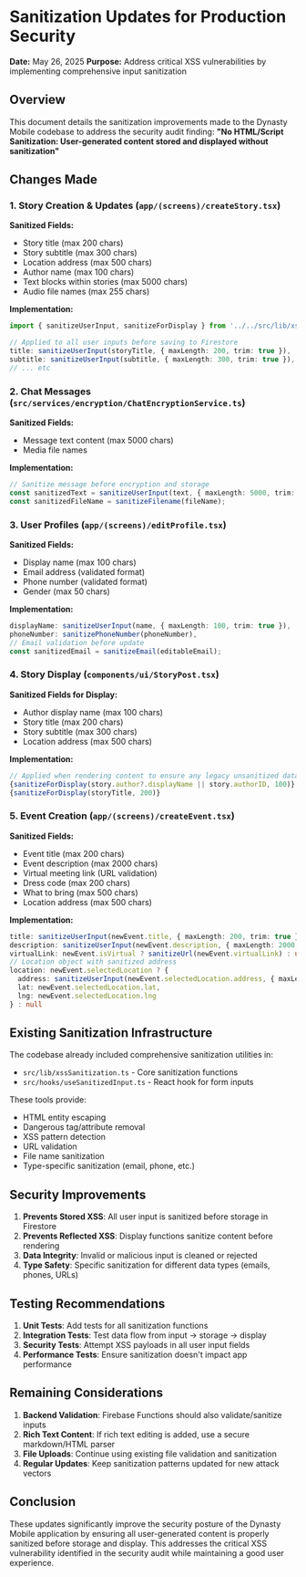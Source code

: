 # Sanitization Updates for Production Security

**Date:** May 26, 2025
**Purpose:** Address critical XSS vulnerabilities by implementing comprehensive input sanitization

## Overview

This document details the sanitization improvements made to the Dynasty Mobile codebase to address the security audit finding: **"No HTML/Script Sanitization: User-generated content stored and displayed without sanitization"**

## Changes Made

### 1. Story Creation & Updates (`app/(screens)/createStory.tsx`)

**Sanitized Fields:**
- Story title (max 200 chars)
- Story subtitle (max 300 chars)
- Location address (max 500 chars)
- Author name (max 100 chars)
- Text blocks within stories (max 5000 chars)
- Audio file names (max 255 chars)

**Implementation:**
```typescript
import { sanitizeUserInput, sanitizeForDisplay } from '../../src/lib/xssSanitization';

// Applied to all user inputs before saving to Firestore
title: sanitizeUserInput(storyTitle, { maxLength: 200, trim: true }),
subtitle: sanitizeUserInput(subtitle, { maxLength: 300, trim: true }),
// ... etc
```

### 2. Chat Messages (`src/services/encryption/ChatEncryptionService.ts`)

**Sanitized Fields:**
- Message text content (max 5000 chars)
- Media file names

**Implementation:**
```typescript
// Sanitize message before encryption and storage
const sanitizedText = sanitizeUserInput(text, { maxLength: 5000, trim: true });
const sanitizedFileName = sanitizeFilename(fileName);
```

### 3. User Profiles (`app/(screens)/editProfile.tsx`)

**Sanitized Fields:**
- Display name (max 100 chars)
- Email address (validated format)
- Phone number (validated format)
- Gender (max 50 chars)

**Implementation:**
```typescript
displayName: sanitizeUserInput(name, { maxLength: 100, trim: true }),
phoneNumber: sanitizePhoneNumber(phoneNumber),
// Email validation before update
const sanitizedEmail = sanitizeEmail(editableEmail);
```

### 4. Story Display (`components/ui/StoryPost.tsx`)

**Sanitized Fields for Display:**
- Author display name (max 100 chars)
- Story title (max 200 chars)
- Story subtitle (max 300 chars)
- Location address (max 500 chars)

**Implementation:**
```typescript
// Applied when rendering content to ensure any legacy unsanitized data is safe
{sanitizeForDisplay(story.author?.displayName || story.authorID, 100)}
{sanitizeForDisplay(storyTitle, 200)}
```

### 5. Event Creation (`app/(screens)/createEvent.tsx`)

**Sanitized Fields:**
- Event title (max 200 chars)
- Event description (max 2000 chars)
- Virtual meeting link (URL validation)
- Dress code (max 200 chars)
- What to bring (max 500 chars)
- Location address (max 500 chars)

**Implementation:**
```typescript
title: sanitizeUserInput(newEvent.title, { maxLength: 200, trim: true }),
description: sanitizeUserInput(newEvent.description, { maxLength: 2000, trim: true }),
virtualLink: newEvent.isVirtual ? sanitizeUrl(newEvent.virtualLink) : undefined,
// Location object with sanitized address
location: newEvent.selectedLocation ? {
  address: sanitizeUserInput(newEvent.selectedLocation.address, { maxLength: 500, trim: true }),
  lat: newEvent.selectedLocation.lat,
  lng: newEvent.selectedLocation.lng
} : null
```

## Existing Sanitization Infrastructure

The codebase already included comprehensive sanitization utilities in:
- `src/lib/xssSanitization.ts` - Core sanitization functions
- `src/hooks/useSanitizedInput.ts` - React hook for form inputs

These tools provide:
- HTML entity escaping
- Dangerous tag/attribute removal
- XSS pattern detection
- URL validation
- File name sanitization
- Type-specific sanitization (email, phone, etc.)

## Security Improvements

1. **Prevents Stored XSS**: All user input is sanitized before storage in Firestore
2. **Prevents Reflected XSS**: Display functions sanitize content before rendering
3. **Data Integrity**: Invalid or malicious input is cleaned or rejected
4. **Type Safety**: Specific sanitization for different data types (emails, phones, URLs)

## Testing Recommendations

1. **Unit Tests**: Add tests for all sanitization functions
2. **Integration Tests**: Test data flow from input → storage → display
3. **Security Tests**: Attempt XSS payloads in all user input fields
4. **Performance Tests**: Ensure sanitization doesn't impact app performance

## Remaining Considerations

1. **Backend Validation**: Firebase Functions should also validate/sanitize inputs
2. **Rich Text Content**: If rich text editing is added, use a secure markdown/HTML parser
3. **File Uploads**: Continue using existing file validation and sanitization
4. **Regular Updates**: Keep sanitization patterns updated for new attack vectors

## Conclusion

These updates significantly improve the security posture of the Dynasty Mobile application by ensuring all user-generated content is properly sanitized before storage and display. This addresses the critical XSS vulnerability identified in the security audit while maintaining a good user experience.
